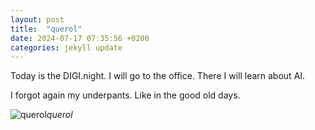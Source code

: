 ```yaml
---
layout: post
title:  "querol"
date: 2024-07-17 07:35:56 +0200
categories: jekyll update
---
```


Today is the DIGI.night. I will go to the office. There I will learn about AI.   

I forgot again my underpants. Like in the good old days.   




![querol](https://lh3.googleusercontent.com/pw/AP1GczMqpYrdDsmta086NAegYLHTBdU0Ck-1RTPSkYzxI8Z95GY1bO1OHVBzUQWUPIwNrobTxcY8g8GNETdhUYNOAjCGq5dL-pu11JWwA0pPZi6AUyX3UCk=w0)*querol*&nbsp;



[jekyll-docs]: https://jekyllrb.com/docs/home
[jekyll-gh]:   https://github.com/jekyll/jekyll
[jekyll-talk]: https://talk.jekyllrb.com/
